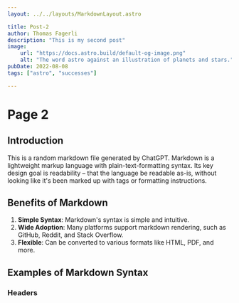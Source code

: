 ```yaml
---
layout: ../../layouts/MarkdownLayout.astro

title: Post-2
author: Thomas Fagerli
description: "This is my second post"
image:
    url: "https://docs.astro.build/default-og-image.png"
    alt: "The word astro against an illustration of planets and stars."
pubDate: 2022-08-08
tags: ["astro", "successes"]

---
```

# Page 2

## Introduction

This is a random markdown file generated by ChatGPT. Markdown is a lightweight markup language with plain-text-formatting syntax. Its key design goal is readability – that the language be readable as-is, without looking like it's been marked up with tags or formatting instructions.

## Benefits of Markdown

1. **Simple Syntax**: Markdown's syntax is simple and intuitive.
2. **Wide Adoption**: Many platforms support markdown rendering, such as GitHub, Reddit, and Stack Overflow.
3. **Flexible**: Can be converted to various formats like HTML, PDF, and more.

## Examples of Markdown Syntax

### Headers

